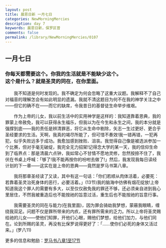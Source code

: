 ```yaml
---
layout: post
title: 晨恩日新 一月七日
categories: NewMorningMercies
description: day 7
keywords: 晨恩日新，保罗区普
comments: false
permalink: /library/NewMorningMercies/0107
---
```


## 一月七日

### 你每天都需要这个。你我的生活就是不能缺少这个。 <br> 这个是什么？就是圣灵的同在，在你里面。

&emsp;&emsp;我不知道是何时发现的。我不确定为何会忽略了这重大议题。我解释不了自己对福音的理解怎会有如此明显的遗漏。我就不清这题目为何不在我的神学关注之中——但它的确不在——而它的缺席，令我昔日的基督徒生命举步维艰。

&emsp;&emsp;作为上帝的儿女，我以前生活中的实用神学是这样的：我知道靠着恩典，我的罪蒙上帝赦免，我可以获得永生福乐，但我以为在今生和永生之间，我的本分就是强撑到底——我的责任是辨清罪恶，将它从生命中剔除，矢志一生过更好、更合乎圣经要求的生活。天啊，我真的竭尽所能了，但可惜不奏效!我一错再错，一犯再犯，似乎失败远多于成功。我愈加感到挫败、沮丧。我觉得自己像是被选派参加一个比赛，但对手毫无破绽，我完全无力招架!记得念大学的某一天，我的信仰生命到了临界点：那是清晨六点钟，我如常心不甘情不愿地灵修，忽然按捺不住了，我伏在书桌上呼喊：「够了!我不能再按你的吩咐去做了!」然后，我发现我每日读经计划的下一章——这实在是上帝的恩典——竟然是罗马书第八章。

&emsp;&emsp;我将那章圣经读了又读，其中有这一句话：「你们若顺从肉体活着，必要死：若靠着圣灵治死身体的恶行，必要活着。」(13节)我的脑海中彷佛有烟花绽放!上帝知道我这个罪人的需要有多大，以至仅仅赦免我的罪还不够，还必须亲自进到我心里居住，不然我被重造后也不能按祂的旨意过活，重生后也不能按祂的旨意行事。

&emsp;&emsp;我需要圣灵的同在与能力(在我里面)，因为罪会骑劫我梦想，蒙蔽我眼睛，缠绕我双足。问题不仅是罪所带来的内疚，还有罪所需来的乏力。所以上帝将圣灵赐给祂的儿女——使他们知罪，开他们心眼，赐他们梦想，给他们加力，与他们同在。论到所赐的圣灵，再没有比保罗说得更好了：「……使你们必死的身体又活过来。」(罗八11)

更多的信息和勉励：[罗马书八章1至17节]()
